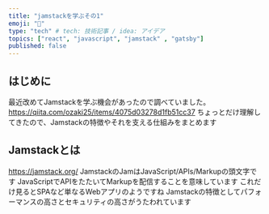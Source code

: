 ```yaml
---
title: "jamstackを学ぶその1"
emoji: "🐷"
type: "tech" # tech: 技術記事 / idea: アイデア
topics: ["react", "javascript", "jamstack" , "gatsby"]
published: false
---
```


## はじめに
最近改めてJamstackを学ぶ機会があったので調べていました。
https://qiita.com/ozaki25/items/4075d03278d1fb51cc37
ちょっとだけ理解してきたので、Jamstackの特徴やそれを支える仕組みをまとめます

## Jamstackとは
https://jamstack.org/
JamstackのJamはJavaScript/APIs/Markupの頭文字です
JavaScriptでAPIをたたいてMarkupを配信することを意味しています
これだけ見るとSPAなど単なるWebアプリのようですね
Jamstackの特徴としてパフォーマンスの高さとセキュリティの高さがうたわれています


